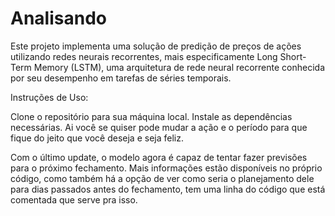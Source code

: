 # Analisando
Este projeto implementa uma solução de predição de preços de ações utilizando redes neurais recorrentes, mais especificamente Long Short-Term Memory (LSTM), uma arquitetura de rede neural recorrente conhecida por seu desempenho em tarefas de séries temporais.

Instruções de Uso:

Clone o repositório para sua máquina local.
Instale as dependências necessárias.
Ai você se quiser pode mudar a ação e o período para que fique do jeito que você deseja e seja feliz.

Com o último update, o modelo agora é capaz de tentar fazer previsões para o próximo fechamento. Mais informações estão disponíveis no próprio código, como também há a opção de ver como seria o planejamento dele para dias passados antes do fechamento, tem uma linha do código que está comentada que serve pra isso.
